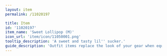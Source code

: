 ```yaml
---
layout: item
permalink: /11020197

title: Item
id: '11020197'
item_name: 'Sweet Lollipop (M)'
icon_url: 'item/icon/11050001.png'
tooltip_description: 'A sweet and tasty lil'' sucker.'
guide_description: 'Outfit items replace the look of your gear when equipped.'
---
```


